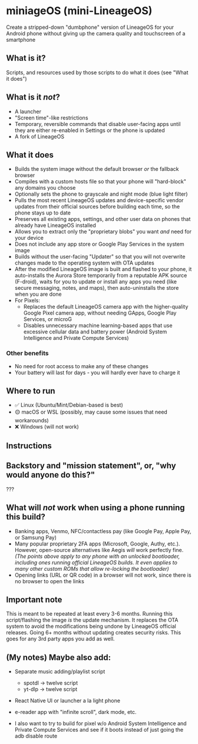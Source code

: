 # miniageOS (mini-LineageOS)

Create a stripped-down "dumbphone" version of LineageOS for your Android phone without giving up the camera quality and touchscreen of a smartphone

## What is it?

Scripts, and resources used by those scripts to do what it does (see "What it does")

## What is it *not*?
- A launcher
- "Screen time"-like restrictions
- Temporary, reversible commands that disable user-facing apps until they are either re-enabled in Settings or the phone is updated
- A fork of LineageOS

## What it does

- Builds the system image without the default browser *or* the fallback browser
- Compiles with a custom hosts file so that your phone will "hard-block" any domains you choose
- Optionally sets the phone to grayscale and night mode (blue light filter)
- Pulls the most recent LineageOS updates and device-specific vendor updates from their official sources before building each time, so the phone stays up to date
- Preserves all existing apps, settings, and other user data on phones that already have LineageOS installed
- Allows you to extract only the "proprietary blobs" you want *and* need for your device
- Does not include any app store or Google Play Services in the system image
- Builds without the user-facing "Updater" so that you will not overwrite changes made to the operating system with OTA updates
- After the modified LineageOS image is built and flashed to your phone, it auto-installs the Aurora Store temporarily from a reputable APK source (F-droid), waits for you to update or install any apps you need (like secure messaging, notes, and maps), then auto-uninstalls the store when you are done
- For Pixels:
    - Replaces the default LineageOS camera app with the higher-quality Google Pixel camera app, without needing GApps, Google Play Services, or microG
    - Disables unnecessary machine learning-based apps that use excessive cellular data and battery power (Android System Intelligence and Private Compute Services)

### Other benefits
- No need for root access to make any of these changes
- Your battery will last for days - you will hardly ever have to charge it

## Where to run

- ✅  Linux (Ubuntu/Mint/Debian-based is best)
- 🟡 macOS or WSL (possibly, may cause some issues that need workarounds)
- ❌ Windows (will not work)

## Instructions

## Backstory and "mission statement", or, "why would anyone do this?"

???

## What will *not* work when using a phone running this build?

- Banking apps, Venmo, NFC/contactless pay (like Google Pay, Apple Pay, or Samsung Pay)
- Many popular proprietary 2FA apps (Microsoft, Google, Authy, etc.). However, open-source alternatives like Aegis *will* work perfectly fine.
  *(The points above apply to any phone with an unlocked bootloader, including ones running official LineageOS builds. It even applies to many other custom ROMs that allow re-locking the bootloader)*
- Opening links (URL or QR code) in a browser will not work, since there is no browser to open the links


## Important note

This is meant to be repeated at least every 3-6 months. Running this script/flashing the image *is* the update mechanism. It replaces the OTA system to avoid the modifications being undone by LineageOS official releases. Going 6+ months without updating creates security risks. This goes for any 3rd party apps you add as well.

## (My notes) Maybe also add:

- Separate music adding/playlist script
    - spotdl -> twelve script
    - yt-dlp -> twelve script

- React Native UI or launcher a la light phone
- e-reader app with "infinite scroll", dark mode, etc.

- I also want to try to build for pixel w/o Android System Intelligence and Private Compute Services and see if it boots instead of just going the adb disable route
